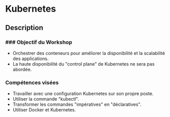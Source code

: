 # Kubernetes
## Description

### ### Objectif du Workshop
- Orchestrer des conteneurs pour améliorer la disponibilité et la scalabilité des applications.
- La haute disponibilité du "control plane" de Kubernetes ne sera pas abordée.

### Compétences visées
- Travailler avec une configuration Kubernetes sur son propre poste.
- Utiliser la commande "kubectl".
- Transformer les commandes "impératives" en "déclaratives".
- Utiliser Docker et Kubernetes.
